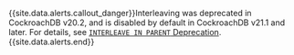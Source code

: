 {{site.data.alerts.callout_danger}}Interleaving was deprecated in CockroachDB v20.2, and is disabled by default in CockroachDB v21.1 and later. For details, see [`INTERLEAVE IN PARENT` Deprecation](interleave-in-parent.html#deprecation).{{site.data.alerts.end}}
